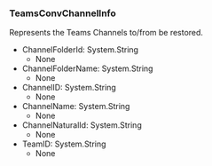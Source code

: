 ### TeamsConvChannelInfo
Represents the Teams Channels to/from be restored.

- ChannelFolderId: System.String
  - None
- ChannelFolderName: System.String
  - None
- ChannelID: System.String
  - None
- ChannelName: System.String
  - None
- ChannelNaturalId: System.String
  - None
- TeamID: System.String
  - None
